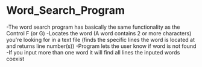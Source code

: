 # Word_Search_Program
-The word search program has basically the same functionality as the Control F (or G)
-Locates the word (A word contains 2 or more characters) you're looking for in a text file (finds the specific lines the word is located at and returns line number(s))
-Program lets the user know if word is not found
-If you input more than one word it will find all lines the inputed words coexist